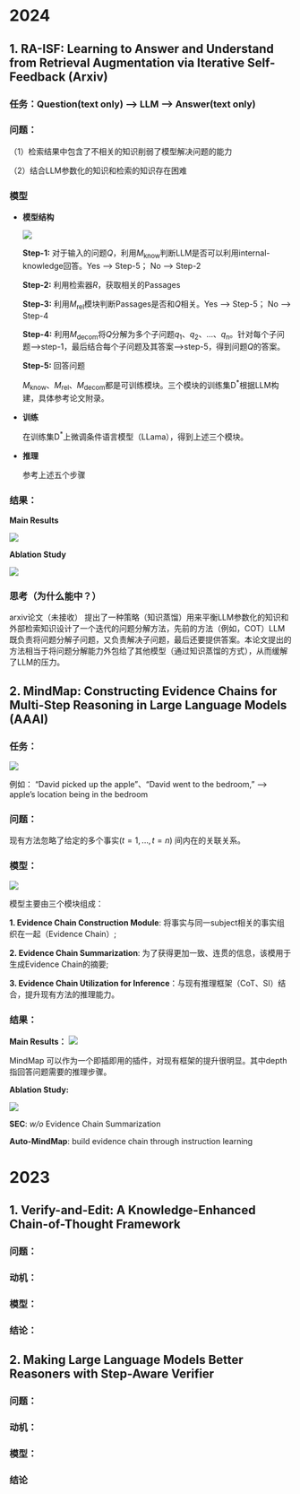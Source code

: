 # 2024 
##  1. RA-ISF: Learning to Answer and Understand from Retrieval Augmentation via Iterative Self-Feedback (Arxiv)

### 任务：Question(text only) ——> LLM ——> Answer(text only)

### 问题：

（1）检索结果中包含了不相关的知识削弱了模型解决问题的能力

（2）结合LLM参数化的知识和检索的知识存在困难

### 模型

* **模型结构**
  
    <img src="./images/img-1-1.png">
    
    **Step-1:** 对于输入的问题*Q*，利用*M*<sub>know</sub>判断LLM是否可以利用internal- knowledge回答。Yes --> Step-5； No --> Step-2
    
    **Step-2:** 利用检索器*R*，获取相关的Passages
    
    **Step-3:** 利用*M*<sub>rel</sub>模块判断Passages是否和*Q*相关。Yes --> Step-5； No --> Step-4
    
    **Step-4:** 利用*M*<sub>decom</sub>将*Q*分解为多个子问题*q*<sub>1</sub>、*q*<sub>2</sub>、...、*q*<sub>n</sub>。针对每个子问题-->step-1，最后结合每个子问题及其答案-->step-5，得到问题*Q*的答案。
    
    **Step-5:** 回答问题
    
    *M*<sub>know</sub>、*M*<sub>rel</sub>、*M*<sub>decom</sub>都是可训练模块。三个模块的训练集D<sup>*</sup>根据LLM构建，具体参考论文附录。

* **训练**
  
  在训练集D<sup>*</sup>上微调条件语言模型（LLama），得到上述三个模块。

* **推理**
  
  参考上述五个步骤

### 结果：

**Main Results**

<img src="./images/img-1-2.png">

**Ablation Study**

<img src="./images/img-1-3.png">

### 思考（为什么能中？）
arxiv论文（未接收）
提出了一种策略（知识蒸馏）用来平衡LLM参数化的知识和外部检索知识设计了一个迭代的问题分解方法，先前的方法（例如，COT）LLM既负责将问题分解子问题，又负责解决子问题，最后还要提供答案。本论文提出的方法相当于将问题分解能力外包给了其他模型（通过知识蒸馏的方式），从而缓解了LLM的压力。


## 2. MindMap: Constructing Evidence Chains for Multi-Step Reasoning in Large Language Models (AAAI)

### 任务：

<img src="./images/img-2.png">

例如： “David picked up the apple”、“David went to
the bedroom,” -->  apple’s location being in the
bedroom

### 问题：
现有方法忽略了给定的多个事实($t=1,...,t=n$) 间内在的关联关系。

### 模型：

<img src="./images/img-3.png">

模型主要由三个模块组成：

**1. Evidence Chain Construction Module**: 将事实与同一subject相关的事实组织在一起（Evidence Chain）;


**2. Evidence Chain Summarization**: 为了获得更加一致、连贯的信息，该模用于生成Evidence Chain的摘要; 

**3. Evidence Chain Utilization for Inference**：与现有推理框架（CoT、SI）结合，提升现有方法的推理能力。

### 结果：

**Main Results：**
<img src="./images/img-4.png">

MindMap 可以作为一个即插即用的插件，对现有框架的提升很明显。其中depth指回答问题需要的推理步骤。

**Ablation Study:**

<img src="./images/img-5.png">

**SEC**: *w/o* Evidence Chain Summarization

**Auto-MindMap**:  build evidence
chain through instruction learning


# 2023

## 1. Verify-and-Edit: A Knowledge-Enhanced Chain-of-Thought Framework

### 问题：

### 动机：

### 模型：

### 结论：

## 2. Making Large Language Models Better Reasoners with Step-Aware Verifier

### 问题：

### 动机：

### 模型：

### 结论